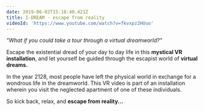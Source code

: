 ```yaml
---
date: 2019-06-02T15:18:40.421Z
title: I-DREAM - escape from reality
videoId: 'https://www.youtube.com/watch?v=fkvxpz2HUuo'
---
```

_"What if you could take a tour through a virtual dreamworld?"_

Escape the existential dread of your day to day life in this **mystical VR installation**, and let yourself be guided through the escapist world of **virtual dreams.**

In the year 2128, most people have left the physical world in exchange for a wondrous life in the dreamworld. This VR video is part of an installation wherein you visit the neglected apartment of one of these individuals.

So kick back, relax, and **escape from reality...**
